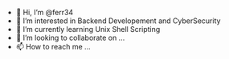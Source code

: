 - 👋 Hi, I’m @ferr34
- 👀 I’m interested in Backend Developement and CyberSecurity
- 🌱 I’m currently learning Unix Shell Scripting
- 💞️ I’m looking to collaborate on ...
- 📫 How to reach me ...

<!---
ferr34/ferr34 is a ✨ special ✨ repository because its `README.md` (this file) appears on your GitHub profile.
You can click the Preview link to take a look at your changes.
--->
